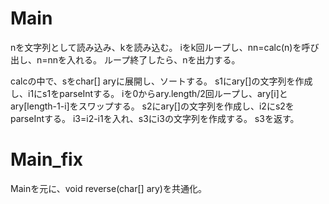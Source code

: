 # Main
nを文字列として読み込み、kを読み込む。
iをk回ループし、nn=calc(n)を呼び出し、n=nnを入れる。
ループ終了したら、nを出力する。

calcの中で、sをchar[] aryに展開し、ソートする。
s1にary\[\]の文字列を作成し、i1にs1をparseIntする。
iを0からary.length/2回ループし、ary[i]とary\[length-1-i]をスワップする。
s2にary\[\]の文字列を作成し、i2にs2をparseIntする。
i3=i2-i1を入れ、s3にi3の文字列を作成する。
s3を返す。

# Main\_fix
Mainを元に、void reverse(char[] ary)を共通化。

